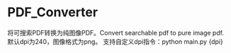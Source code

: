 # PDF_Converter
将可搜索PDF转换为纯图像PDF。Convert searchable pdf to pure image pdf.
默认dpi为240，图像格式为png。
支持自定义dpi指令：python main.py {dpi}
